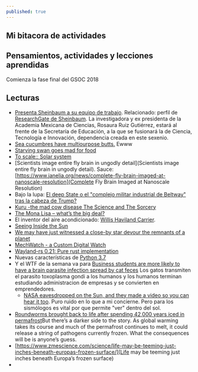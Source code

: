 ```yaml
---
published: true
---
```

## Mi bitacora de actividades

## Pensamientos, actividades y lecciones aprendidas

Comienza la fase final del GSOC 2018

## Lecturas

- [Presenta Sheinbaum a su equipo de trabajo](http://www.jornada.com.mx/2018/07/23/capital/033n1cap). Relacionado: perfil de [ResearchGate de Sheinbaum](https://www.researchgate.net/profile/Claudia_Sheinbaum). La investigadora y ex presidenta de la Academia Mexicana de Ciencias, Rosaura Ruiz Gutiérrez, estará al frente de la Secretaría de Educación, a la que se fusionará la de Ciencia, Tecnología e Innovación, dependencia creada en este sexenio.
- [Sea cucumbres have multiourpose butts.](https://www.youtube.com/watch?v=xjnvRKDdaWY) Ewww
- [Starving swan goes mad for food](https://www.youtube.com/watch?v=-RLulYCO6-o)
- [To scale:: Solar system](https://www.youtube.com/watch?v=zR3Igc3Rhfg)
- [Scientists image entire fly brain in ungodly detail](Scientists image entire fly brain in ungodly detail). Sauce: [https://www.janelia.org/news/complete-fly-brain-imaged-at-nanoscale-resolution](Complete Fly Brain Imaged at Nanoscale Resolution)
- Bajo la lupa: [El deep State o el "complejo militar industrial de Beltway" tras la cabeza de Trump?](http://www.jornada.com.mx/2018/07/22/opinion/012o1pol)
- [Kuru -the mad cow disease The Science and The Sorcery](https://www.youtube.com/watch?v=NJrD1JcmUiE)
- [The Mona Lisa – what’s the big deal?](https://understandingpaintings.wordpress.com/2009/12/27/the-mona-lisa-%e2%80%93-what%e2%80%99s-the-big-deal/)
- El inventor del aire acondicionado: [Willis Haviland Carrier](https://www.bbvaopenmind.com/los-inventos-son-para-el-verano/?utm_source=materia&utm_medium=web&utm_content=pildora_redirect&tipo=elabora).
- [Seeing Inside the Sun](https://www.youtube.com/watch?v=inuCAqj8UgQ)
- [We may have just witnessed a close-by star devour the remnants of a planet](https://www.zmescience.com/science/star-iron-planet-remnants-8253236/)
- [MechWatch - a Custom Digital Watch](https://www.instructables.com/id/MechWatch-a-Custom-Digital-Watch/)
- [Wayland-rs 0.21: Pure rust implementation ](https://smithay.github.io/wayland-rs-v-0-21.html)
- Nuevas características de [Python 3.7](https://docs.python.org/3/whatsnew/3.7.html)
- Y el WTF de la semana va para [Business students are more likely to have a brain parasite infection spread by cat feces](https://www.zmescience.com/science/news-science/business-students-brain-parasite-043954/) Los gatos transmiten el parasito toxoplasma gondi a los humanos y los humanos terminan estudiando administracion de empresas y se convierten en emprendedores.
  - [NASA eavesdropped on the Sun, and they made a video so you can hear it too](https://www.zmescience.com/science/sun-sound-nasa-82524632/). Puro ruido en lo que a mi concierne. Pero para los sismólogos es vital por que permite "ver" dentro del sol.
- [Roundworms brought back to life after spending 42,000 years iced in permafrost](https://www.zmescience.com/science/news-science/roundworm-frozen-permafrost-27072018/)But there’s a darker side to the story. As global warming takes its course and much of the permafrost continues to melt, it could release a string of pathogens currently frozen. What the consequences will be is anyone’s guess.
- [https://www.zmescience.com/science/life-may-be-teeming-just-inches-beneath-europas-frozen-surface/](Life may be teeming just inches beneath Europa’s frozen surface)
-
